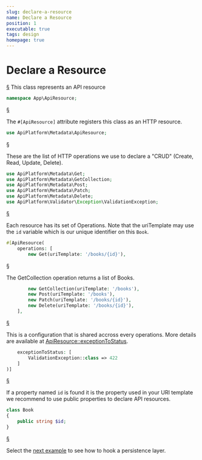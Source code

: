 ```yaml
--- 
slug: declare-a-resource
name: Declare a Resource
position: 1
executable: true
tags: design
homepage: true
---
```


# Declare a Resource


<a href="#section-1" id="section-1">§</a>
This class represents an API resource


```php
namespace App\ApiResource;
```

<a href="#section-2" id="section-2">§</a>

The `#[ApiResource]` attribute registers this class as an HTTP resource.


```php
use ApiPlatform\Metadata\ApiResource;
```

<a href="#section-3" id="section-3">§</a>

These are the list of HTTP operations we use to declare a &quot;CRUD&quot; (Create, Read, Update, Delete).


```php
use ApiPlatform\Metadata\Get;
use ApiPlatform\Metadata\GetCollection;
use ApiPlatform\Metadata\Post;
use ApiPlatform\Metadata\Patch;
use ApiPlatform\Metadata\Delete;
use ApiPlatform\Validator\Exception\ValidationException;
```

<a href="#section-4" id="section-4">§</a>

Each resource has its set of Operations.
Note that the uriTemplate may use the `id` variable which is our unique
identifier on this `Book`.


```php
#[ApiResource(
    operations: [
        new Get(uriTemplate: '/books/{id}'),
```

<a href="#section-5" id="section-5">§</a>

The GetCollection operation returns a list of Books.


```php
        new GetCollection(uriTemplate: '/books'),
        new Post(uriTemplate: '/books'),
        new Patch(uriTemplate: '/books/{id}'),
        new Delete(uriTemplate: '/books/{id}'),
    ],
```

<a href="#section-6" id="section-6">§</a>

This is a configuration that is shared accross every operations. More details are available at [ApiResource::exceptionToStatus](/reference/Metadata/ApiResource#exceptionToStatus).


```php
    exceptionToStatus: [
        ValidationException::class => 422
    ]
)]
```

<a href="#section-7" id="section-7">§</a>

If a property named `id` is found it is the property used in your URI template
we recommend to use public properties to declare API resources.


```php
class Book
{
    public string $id;
}
```

<a href="#section-8" id="section-8">§</a>

Select the [next example](./hook-a-persistence-layer-with-a-processor) to see how to hook a persistence layer.


```php
```
